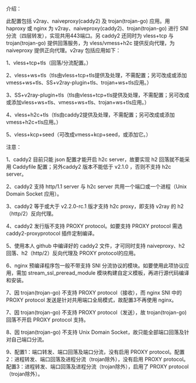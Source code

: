 介绍：

此配置包括 v2ray、naiveproxy(caddy2) 及 trojan(trojan-go) 应用。用 haproxy 或 nginx 为 v2ray、naiveproxy(caddy2)、trojan(trojan-go) 进行 SNI 分流（四层转发），实现共用443端口。另 caddy2 还同时为 vless+tcp 与 trojan(trojan-go) 提供回落服务，为 vless/vmess+h2c 提供反向代理，为 naiveproxy 提供正向代理。v2ray 包括应用如下：

1、vless+tcp+tls（回落/分流配置。）

2、vless+ws+tls（tls由vless+tcp+tls提供及处理，不需配置；另可改成或添加vmess+ws+tls、SS+v2ray-plugin+tls、trojan+ws+tls应用。）

3、SS+v2ray-plugin+tls（tls由vless+tcp+tls提供及处理，不需配置；另可改成或添加vless+ws+tls、vmess+ws+tls、trojan+ws+tls应用。）

4、vless+h2c+tls（tls由caddy2提供及处理，不需配置；另可改成或添加vmess+h2c+tls应用。）

5、vless+kcp+seed（可改成vmess+kcp+seed，或添加它。）

注意：

1、caddy2 目前只能 json 配置才能开启 h2c server，故要实现 h2 回落就不能采用 Caddyfile 配置；另外caddy2 版本不能低于 v2.1.0 ，否则不支持 h2c server。

2、caddy2 支持 http/1.1 server 与 h2c server 共用一个端口或一个进程（Unix Domain Socket 应用）。

3、caddy2 等于或大于 v2.2.0-rc.1 版才支持 h2c proxy，即支持 v2ray 的 h2（http/2）反向代理。

4、caddy2 发行版不支持 PROXY protocol。如要支持 PROXY protocol 需选 caddy2-proxyprotocol 插件定制编译。

5、使用本人 github 中编译好的 caddy2 文件，才可同时支持 naiveproxy、h2 回落、h2（http/2）反向代理及 PROXY protocol的应用。

6、nginx 预编译程序包一般不带支持 SNI 分流协议的模块。如要使用此项协议应用，需加 stream_ssl_preread_module 模块构建自定义模板，再进行源代码编译和安装。

7、因 trojan(trojan-go) 不支持 PROXY protocol（接收），而 nginx SNI 中的 PROXY protocol 发送是针对共用端口全局模式，故配置3不再使用 nginx。

7、因 trojan(trojan-go) 不支持 PROXY protocol（发送），故 trojan(trojan-go) 回落不开启 PROXY protocol 支持。

8、因 trojan(trojan-go) 不支持 Unix Domain Socket，故只能全部端口回落及针对自己端口分流。

9、配置1：端口转发、端口回落及端口分流，没有启用 PROXY protocol。配置2：进程转发、端口回落及进程分流（trojan除外），没有启用 PROXY protocol。配置3：进程转发、端口回落及进程分流（trojan除外），启用了 PROXY protocol（trojan除外）。
